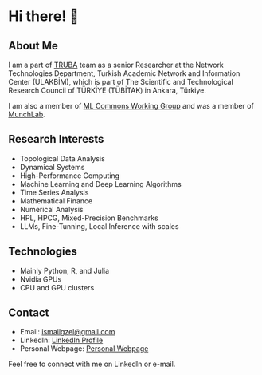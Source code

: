 # Hi there! 👋

## About Me
I am a part of [TRUBA](https://www.truba.gov.tr/) team as a senior Researcher at the Network Technologies Department, Turkish Academic Network and Information Center (ULAKBİM), which is part of The Scientific and Technological Research Council of TÜRKİYE (TÜBİTAK) in Ankara, Türkiye.

I am also a member of [ML Commons Working Group](https://mlcommons.org/) and was a member of [MunchLab](https://github.com/MunchLab).

## Research Interests
- Topological Data Analysis
- Dynamical Systems
- High-Performance Computing
- Machine Learning and Deep Learning Algorithms
- Time Series Analysis
- Mathematical Finance
- Numerical Analysis
- HPL, HPCG, Mixed-Precision Benchmarks
- LLMs, Fine-Tunning, Local Inference with scales

## Technologies
- Mainly Python, R, and Julia
- Nvidia GPUs
- CPU and GPU clusters

## Contact
- Email: [ismailgzel@gmail.com](mailto:ismailgzel@gmail.com)
- LinkedIn: [LinkedIn Profile](https://www.linkedin.com/in/ismail-g%C3%BCzel-phd-7b9935a2/)
- Personal Webpage: [Personal Webpage]([https://yourwebsite.com](https://ismailguzel.github.io/))

Feel free to connect with me on LinkedIn or e-mail.
